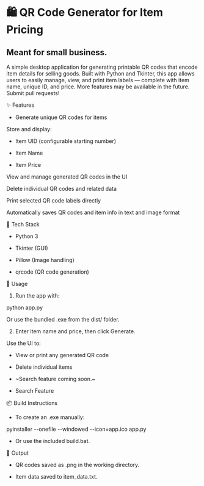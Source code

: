 # 🛍️ QR Code Generator for Item Pricing
## Meant for small business.
A simple desktop application for generating printable QR codes that encode item details for selling goods. Built with Python and Tkinter, this app allows users to easily manage, view, and print item labels — complete with item name, unique ID, and price.
More features may be available in the future. Submit pull requests!

✨ Features
- Generate unique QR codes for items

Store and display:

- Item UID (configurable starting number)

- Item Name

- Item Price

View and manage generated QR codes in the UI

Delete individual QR codes and related data

Print selected QR code labels directly

Automatically saves QR codes and item info in text and image format

🧰 Tech Stack

- Python 3

- Tkinter (GUI)

- Pillow (Image handling)

- qrcode (QR code generation)

🚀 Usage

1. Run the app with:

python app.py

Or use the bundled .exe from the dist/ folder.

2. Enter item name and price, then click Generate.

Use the UI to:

- View or print any generated QR code

- Delete individual items

- ~Search feature coming soon.~
- Search Feature

📦 Build Instructions

- To create an .exe manually:

pyinstaller --onefile --windowed --icon=app.ico app.py

- Or use the included build.bat.

📁 Output

- QR codes saved as .png in the working directory.

- Item data saved to item_data.txt.

